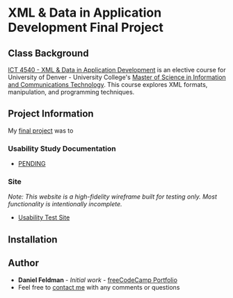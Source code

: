 # XML & Data in Application Development Final Project

## Class Background
[ICT 4540 - XML & Data in Application Development](https://universitycollege.du.edu/courses/coursesdetail.cfm?degreecode=ict&coursenum=4540) is an elective course for University of Denver - University College's [Master of Science in Information and Communications Technology](https://universitycollege.du.edu/ict/degree/masters/web-design-and-development-online/degreeid/400). This course explores XML formats, manipulation, and programming techniques.

## Project Information
My [final project](https://feldbot.github.io/MS-ICT-XML-and-Data-in-Application-Development/) was to 

### Usability Study Documentation
- [PENDING]()

### Site 
_Note: *This website is a high-fidelity wireframe built for testing only. Most functionality is intentionally incomplete.*_  
- [Usability Test Site](https://feldbot.github.io/MS-ICT-Usability-Design-for-Websites/) 

## Installation


## Author

* **Daniel Feldman** - *Initial work* - [freeCodeCamp Portfolio](https://feldbot.github.io/fcc-portfolio/)
* Feel free to [contact me](mailto:feldbot@gmail.com) with any comments or questions

